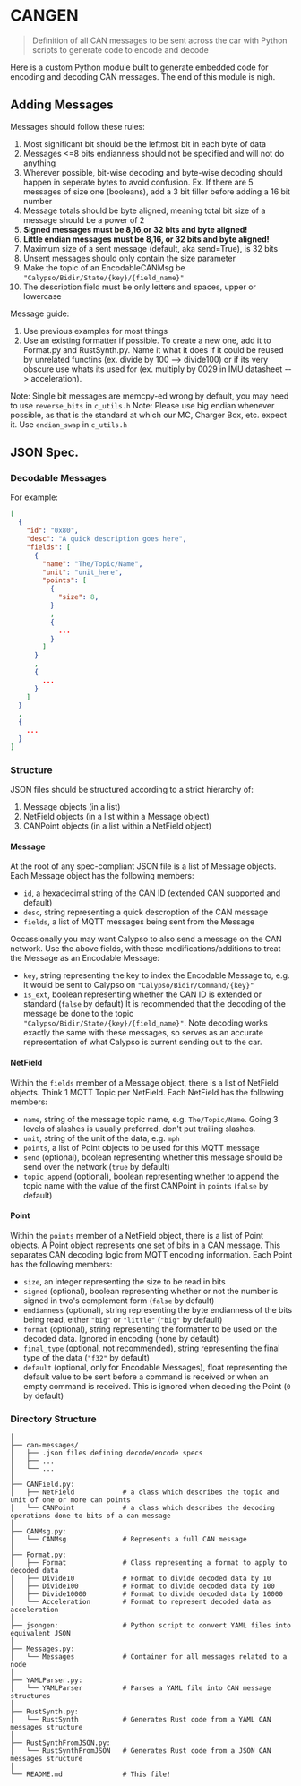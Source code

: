 # CANGEN
> Definition of all CAN messages to be sent across the car with Python scripts to generate code to encode and decode

Here is a custom Python module built to generate embedded code for encoding and decoding CAN messages. The end of this module is nigh.

## Adding Messages

Messages should follow these rules:
1. Most significant bit should be the leftmost bit in each byte of data
2. Messages <=8 bits endianness should not be specified and will not do anything
3. Wherever possible, bit-wise decoding and byte-wise decoding should happen in seperate bytes to avoid confusion.
Ex. If there are 5 messages of size one (booleans), add a 3 bit filler before adding a 16 bit number
4. Message totals should be byte aligned, meaning total bit size of a message should be a power of 2
5. **Signed messages must be 8,16,or 32 bits and byte aligned!**
6. **Little endian messages must be 8,16, or 32 bits and byte aligned!**
7. Maximum size of a sent message (default, aka send=True), is 32 bits
8. Unsent messages should only contain the size parameter
9. Make the topic of an EncodableCANMsg be `"Calypso/Bidir/State/{key}/{field_name}"`
10. The description field must be only letters and spaces, upper or lowercase

Message guide:
1. Use previous examples for most things
2. Use an existing formatter if possible.  To create a new one, add it to Format.py and RustSynth.py.  Name it what it does if it could be reused by unrelated functins (ex. divide by 100 --> divide100) or if its very obscure use whats its used for (ex. multiply by 0029 in IMU datasheet --> acceleration).

Note: Single bit messages are memcpy-ed wrong by default, you may need to use `reverse_bits` in `c_utils.h`
Note: Please use big endian whenever possible, as that is the standard at which our MC, Charger Box, etc. expect it.  Use `endian_swap` in `c_utils.h`


## JSON Spec.


### Decodable Messages
For example:
```json 
[
  {
    "id": "0x80",
    "desc": "A quick description goes here",
    "fields": [
      {
        "name": "The/Topic/Name",
        "unit": "unit_here",
        "points": [
          {
            "size": 8,
          }
          ,
          {
            ...
          }
        ]
      }
      ,
      {
        ...
      }
    ]
  }
  ,
  {
    ...
  }
]
```


### Structure 

JSON files should be structured according to a strict hierarchy of:
1. Message objects (in a list)
2. NetField objects (in a list within a Message object)
3. CANPoint objects (in a list within a NetField object)


#### Message

At the root of any spec-compliant JSON file is a list of Message objects. Each Message object has the following members:
- `id`, a hexadecimal string of the CAN ID (extended CAN supported and default)
- `desc`, string representing a quick descroption of the CAN message
- `fields`, a list of MQTT messages being sent from the Message

Occassionally you may want Calypso to also send a message on the CAN network. Use the above fields, with these modifications/additions to treat the Message as an Encodable Message:
- `key`, string representing the key to index the Encodable Message to, e.g. it would be sent to Calypso on `"Calypso/Bidir/Command/{key}"` 
- `is_ext`, boolean representing whether the CAN ID is extended or standard (`false` by default)
It is recommended that the decoding of the message be done to the topic `"Calypso/Bidir/State/{key}/{field_name}"`. Note decoding works exactly the same with these messages, so serves as an accurate representation of what Calypso is current sending out to the car.


#### NetField

Within the `fields` member of a Message object, there is a list of NetField objects. Think 1 MQTT Topic per NetField. Each NetField has the following members:
- `name`, string of the message topic name, e.g. `The/Topic/Name`. Going 3 levels of slashes is usually preferred, don't put trailing slashes.
- `unit`, string of the unit of the data, e.g. `mph`
- `points`, a list of Point objects to be used for this MQTT message
- `send` (optional), boolean representing whether this message should be send over the network (`true` by default)
- `topic_append` (optional), boolean representing whether to append the topic name with the value of the first CANPoint in `points` (`false` by default)


#### Point

Within the `points` member of a NetField object, there is a list of Point objects. A Point object represents one set of bits in a CAN message. This separates CAN decoding logic from MQTT encoding information. Each Point has the following members:
- `size`, an integer representing the size to be read in bits
- `signed` (optional), boolean representing whether or not the number is signed in two's complement form (`false` by default) 
- `endianness` (optional), string representing the byte endianness of the bits being read, either `"big"` or `"little"` (`"big"` by default)
- `format` (optional), string representing the formatter to be used on the decoded data. Ignored in encoding (none by default)
- `final_type` (optional, not recommended), string representing the final type of the data (`"f32"` by default)
- `default` (optional, only for Encodable Messages), float representing the default value to be sent before a command is received or when an empty command is received. This is ignored when decoding the Point (`0` by default) 


### Directory Structure
```
│
├── can-messages/
│   ├── .json files defining decode/encode specs 
│   ├── ...
│   └── ...
│
├── CANField.py:
│   ├── NetField            # a class which describes the topic and unit of one or more can points
│   └── CANPoint            # a class which describes the decoding operations done to bits of a can message
│
├── CANMsg.py:
│   └── CANMsg              # Represents a full CAN message
│
├── Format.py:
│   ├── Format              # Class representing a format to apply to decoded data 
│   ├── Divide10            # Format to divide decoded data by 10 
│   ├── Divide100           # Format to divide decoded data by 100 
│   ├── Divide10000         # Format to divide decoded data by 10000
│   └── Acceleration        # Format to represent decoded data as acceleration 
│
├── jsongen:                # Python script to convert YAML files into equivalent JSON
│
├── Messages.py:
│   └── Messages            # Container for all messages related to a node
│
├── YAMLParser.py:
│   └── YAMLParser          # Parses a YAML file into CAN message structures
│
├── RustSynth.py:
│   └── RustSynth           # Generates Rust code from a YAML CAN messages structure
│
├── RustSynthFromJSON.py:
│   └── RustSynthFromJSON   # Generates Rust code from a JSON CAN messages structure
│
└── README.md               # This file!
```
